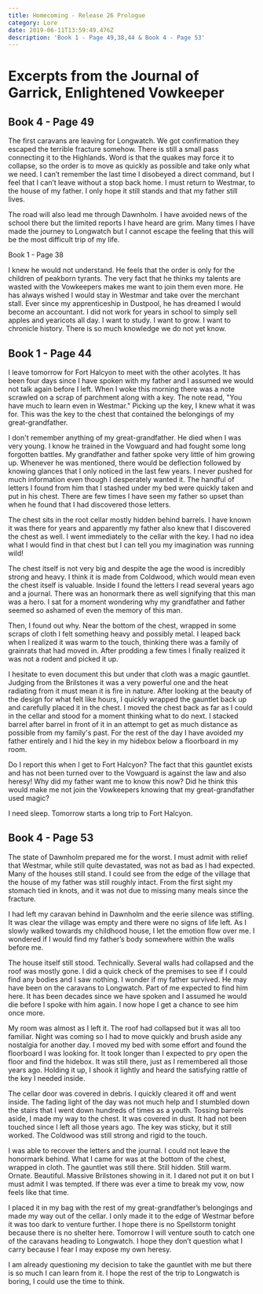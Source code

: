 ```yaml
---
title: Homecoming - Release 26 Prologue
category: Lore
date: 2019-06-11T13:59:49.476Z
description: 'Book 1 - Page 49,38,44 & Book 4 - Page 53'
---
```

# Excerpts from the Journal of Garrick, Enlightened Vowkeeper

## Book 4 - Page 49

The first caravans are leaving for Longwatch. We got confirmation they escaped the terrible fracture somehow. There is still a small pass connecting it to the Highlands. Word is that the quakes may force it to collapse, so the order is to move as quickly as possible and take only what we need. I can’t remember the last time I disobeyed a direct command, but I feel that I can’t leave without a stop back home. I must return to Westmar, to the house of my father. I only hope it still stands and that my father still lives.

The road will also lead me through Dawnholm. I have avoided news of the school there but the limited reports I have heard are grim. Many times I have made the journey to Longwatch but I cannot escape the feeling that this will be the most difficult trip of my life.

Book 1 - Page 38

I knew he would not understand. He feels that the order is only for the children of peakborn tyrants. The very fact that he thinks my talents are wasted with the Vowkeepers makes me want to join them even more. He has always wished I would stay in Westmar and take over the merchant stall. Ever since my apprenticeship in Dustpool, he has dreamed I would become an accountant. I did not work for years in school to simply sell apples and yearicots all day. I want to study. I want to grow. I want to chronicle history. There is so much knowledge we do not yet know.

## Book 1 - Page 44

I leave tomorrow for Fort Halcyon to meet with the other acolytes. It has been four days since I have spoken with my father and I assumed we would not talk again before I left. When I woke this morning there was a note scrawled on a scrap of parchment along with a key. The note read, "You have much to learn even in Westmar." Picking up the key, I knew what it was for. This was the key to the chest that contained the belongings of my great-grandfather.

I don't remember anything of my great-grandfather. He died when I was very young. I know he trained in the Vowguard and had fought some long forgotten battles. My grandfather and father spoke very little of him growing up. Whenever he was mentioned, there would be deflection followed by knowing glances that I only noticed in the last few years. I never pushed for much information even though I desperately wanted it. The handful of letters I found from him that I stashed under my bed were quickly taken and put in his chest. There are few times I have seen my father so upset than when he found that I had discovered those letters.

The chest sits in the root cellar mostly hidden behind barrels. I have known it was there for years and apparently my father also knew that I discovered the chest as well. I went immediately to the cellar with the key. I had no idea what I would find in that chest but I can tell you my imagination was running wild!

The chest itself is not very big and despite the age the wood is incredibly strong and heavy. I think it is made from Coldwood, which would mean even the chest itself is valuable. Inside I found the letters I read several years ago and a journal. There was an honormark there as well signifying that this man was a hero. I sat for a moment wondering why my grandfather and father seemed so ashamed of even the memory of this man.

Then, I found out why. Near the bottom of the chest, wrapped in some scraps of cloth I felt something heavy and possibly metal. I leaped back when I realized it was warm to the touch, thinking there was a family of grainrats that had moved in. After prodding a few times I finally realized it was not a rodent and picked it up.

I hesitate to even document this but under that cloth was a magic gauntlet. Judging from the Brilstones it was a very powerful one and the heat radiating from it must mean it is fire in nature. After looking at the beauty of the design for what felt like hours, I quickly wrapped the gauntlet back up and carefully placed it in the chest. I moved the chest back as far as I could in the cellar and stood for a moment thinking what to do next. I stacked barrel after barrel in front of it in an attempt to get as much distance as possible from my family's past. For the rest of the day I have avoided my father entirely and I hid the key in my hidebox below a floorboard in my room.

Do I report this when I get to Fort Halcyon? The fact that this gauntlet exists and has not been turned over to the Vowguard is against the law and also heresy! Why did my father want me to know this now? Did he think this would make me not join the Vowkeepers knowing that my great-grandfather used magic?

I need sleep. Tomorrow starts a long trip to Fort Halcyon.

## Book 4 - Page 53

The state of Dawnholm prepared me for the worst. I must admit with relief that Westmar, while still quite devastated, was not as bad as I had expected. Many of the houses still stand. I could see from the edge of the village that the house of my father was still roughly intact. From the first sight my stomach tied in knots, and it was not due to missing many meals since the fracture.

I had left my caravan behind in Dawnholm and the eerie silence was stifling. It was clear the village was empty and there were no signs of life left. As I slowly walked towards my childhood house, I let the emotion flow over me. I wondered if I would find my father’s body somewhere within the walls before me.

The house itself still stood. Technically. Several walls had collapsed and the roof was mostly gone. I did a quick check of the premises to see if I could find any bodies and I saw nothing. I wonder if my father survived. He may have been on the caravans to Longwatch. Part of me expected to find him here. It has been decades since we have spoken and I assumed he would die before I spoke with him again. I now hope I get a chance to see him once more.

My room was almost as I left it. The roof had collapsed but it was all too familiar. Night was coming so I had to move quickly and brush aside any nostalgia for another day. I moved my bed with some effort and found the floorboard I was looking for. It took longer than I expected to pry open the floor and find the hidebox. It was still there, just as I remembered all those years ago. Holding it up, I shook it lightly and heard the satisfying rattle of the key I needed inside.

The cellar door was covered in debris. I quickly cleared it off and went inside. The fading light of the day was not much help and I stumbled down the stairs that I went down hundreds of times as a youth. Tossing barrels aside, I made my way to the chest. It was covered in dust. It had not been touched since I left all those years ago. The key was sticky, but it still worked. The Coldwood was still strong and rigid to the touch.

I was able to recover the letters and the journal. I could not leave the honormark behind. What I came for was at the bottom of the chest, wrapped in cloth. The gauntlet was still there. Still hidden. Still warm. Ornate. Beautiful. Massive Brilstones showing in it. I dared not put it on but I must admit I was tempted. If there was ever a time to break my vow, now feels like that time.

I placed it in my bag with the rest of my great-grandfather’s belongings and made my way out of the cellar. I only made it to the edge of Westmar before it was too dark to venture further. I hope there is no Spellstorm tonight because there is no shelter here. Tomorrow I will venture south to catch one of the caravans heading to Longwatch. I hope they don’t question what I carry because I fear I may expose my own heresy.

I am already questioning my decision to take the gauntlet with me but there is so much I can learn from it. I hope the rest of the trip to Longwatch is boring, I could use the time to think.
